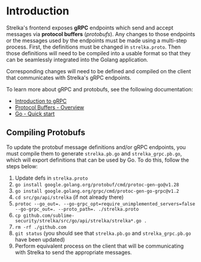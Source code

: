 # Introduction
Strelka's frontend exposes **gRPC** endpoints which send and accept messages via **protocol buffers** (*protobufs*). Any changes to those endpoints or the messages used by the endpoints must be made using a multi-step process. First, the definitions must be changed in `strelka.proto`. Then those definitions will need to be compiled into a usable format so that they can be seamlessly integrated into the Golang application.

Corresponding changes will need to be defined and compiled on the client that communicates with Strelka's gRPC endpoints.

To learn more about gRPC and protobufs, see the following documentation:
- [Introduction to gRPC](https://grpc.io/docs/what-is-grpc/introduction/)
- [Protocol Buffers - Overview](https://developers.google.com/protocol-buffers/docs/overview)
- [Go - Quick start](https://grpc.io/docs/languages/go/quickstart/)

## Compiling Protobufs

To update the protobuf message definitions and/or gRPC endpoints, you must compile them to generate `strelka.pb.go` and `strelka_grpc.pb.go`, which will export definitions that can be used by Go. To do this, follow the steps below:

1. Update defs in `strelka.proto`
2. `go install google.golang.org/protobuf/cmd/protoc-gen-go@v1.28`
3. `go install google.golang.org/grpc/cmd/protoc-gen-go-grpc@v1.2`
4. `cd src/go/api/strelka` (if not already there)
5. `protoc --go_out=. --go-grpc_opt=require_unimplemented_servers=false
 --go-grpc_out=. --proto_path=. ./strelka.proto`
6. `cp github.com/sublime-security/strelka/src/go/api/strelka/strelka*.go .`
7. `rm -rf ./github.com`
8. `git status` (you should see that `strelka.pb.go` and `strelka_grpc.pb.go` have been updated)
9. Perform equivalent process on the client that will be communicating with Strelka to send the appropriate messages.